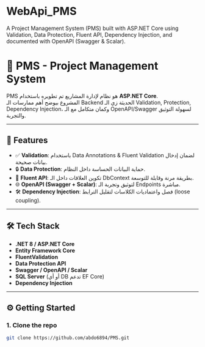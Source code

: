 # WebApi_PMS
A Project Management System (PMS) built with ASP.NET Core using Validation, Data Protection, Fluent API, Dependency Injection, and documented with OpenAPI (Swagger &amp; Scalar).
### 

# 🏥 PMS - Project Management System

PMS هو نظام لإدارة المشاريع تم تطويره باستخدام **ASP.NET Core**.  
المشروع بيوضح أهم ممارسات الـ Backend الحديثة زي الـ Validation, Protection, Dependency Injection، وكمان متكامل مع الـ OpenAPI/Swagger لسهولة التوثيق والتجربة.

---

## 🚀 Features

- ✅ **Validation**: باستخدام Data Annotations & Fluent Validation لضمان إدخال بيانات صحيحة.  
- 🔒 **Data Protection**: حماية البيانات الحساسة داخل النظام.  
- 📝 **Fluent API**: تكوين العلاقات داخل الـ DbContext بطريقة مرنة وقابلة للتوسعة.  
- 🌐 **OpenAPI (Swagger + Scalar)**: لتوثيق وتجربة الـ Endpoints مباشرة.  
- 🛠️ **Dependency Injection**: فصل واعتماديات الكلاسات لتقليل الترابط (loose coupling).   
---

## 🛠️ Tech Stack

- **.NET 8 / ASP.NET Core**
- **Entity Framework Core**
- **FluentValidation**
- **Data Protection API**
- **Swagger / OpenAPI / Scalar**
- **SQL Server** (أو أي DB تدعم EF Core)
- **Dependency Injection**

---

## ⚙️ Getting Started

### 1. Clone the repo
```bash
git clone https://github.com/abdo6894/PMS.git
